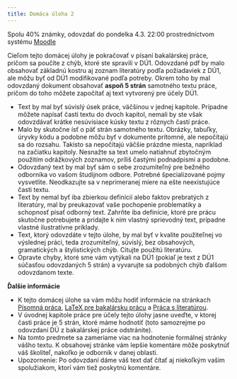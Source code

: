 ```yaml
---
title: Domáca úloha 2
---
```


Spolu 40% známky, odovzdať do pondelka 4.3. 22:00 prostredníctvom
systému [Moodle](https://moodle.uniba.sk/mod/workshop/view.php?id=103693)

Cieľom tejto domácej úlohy je pokračovať v písaní bakalárskej práce, pričom sa poučíte z chýb, ktoré ste spravili v DÚ1. Odovzdané pdf by malo obsahovať základnú kostru aj zoznam literatúry podľa požiadaviek z DÚ1, ale môžu byť od DÚ1 modifikované podľa potreby. Okrem toho by mal odovzdaný dokument obsahovať **aspoň 5 strán** samotného textu práce, pričom do toho môžete započítať aj text vytvorený pre účely DÚ1. 

* Text by mal byť súvislý úsek práce, väčšinou v jednej kapitole. Prípadne môžete napísať časti textu do dvoch kapitol, nemali by ste však odovzdávať krátke nesúvisiace kúsky textu z rôznych častí práce.
* Malo by skutočne ísť o päť strán samotného textu. Obrázky, tabuľky, úryvky kódu a podobne môžu byť v dokumente prítomné, ale nepočítajú sa do rozsahu. Takisto sa nepočítajú väčšie prázdne miesta, napríklad na začiatku kapitoly. Nesnažte sa text umelo natiahnuť zbytočným použitím odrážkových zoznamov, príliš častými podnadpismi a podobne.
* Odovzdaný text by mal byť sám o sebe zrozumiteľný pre bežného odborníka vo vašom študijnom odbore. Potrebné špecializované pojmy vysvetlite. Neodkazujte sa v neprimeranej miere na ešte neexistujúce časti textu.
* Text by nemal byť iba zbierkou definícií alebo faktov prebratých z literatúry, mal by preukazovať vaše pochopenie problematiky a schopnosť písať odborný text. Zahrňte iba definície, ktoré pre prácu skutočne potrebujete a pridajte k nim vlastný sprievodný text, prípadne vlastné ilustratívne príklady.
* Text, ktorý odovzdáte v tejto úlohe, by mal byť v kvalite použiteľnej vo výslednej práci, teda zrozumiteľný, súvislý, bez obsahových, gramatických a štylistických chýb. Citujte použitú literatúru.
* Opravte chyby, ktoré sme vám vytýkali na DÚ1 (pokiaľ je text z DÚ1 súčasťou odovzdaných 5 strán) a vyvarujte sa podobných chýb ďalšom odovzdanom texte.


**Ďalšie informácie**

* K tejto domácej úlohe sa vám môžu hodiť informácie na stránkach [Písomná práca](./Písomná_práca.html), [LaTeX pre bakalársku prácu](./LaTeX_pre_bakalársku_prácu.html) a [Práca s literatúrou](./Práca_s_literatúrou.html).
* V úvodnej kapitole práce pre účely tejto úlohy jasne uveďte, v ktorej časti práce je 5 strán, ktoré máme hodnotiť (toto samozrejme po odovzdaní DÚ z bakalárskej práce odstránite).
* Na tomto predmete sa zameriame viac na hodnotenie formálnej stránky vášho textu. K obsahovej stránke vám lepšie komentáre môže poskytnúť váš školiteľ, nakoľko je odborník v danej oblasti.
* Upozornenie: Po odovzdaní dáme váš text dať čítať aj niekoľkým vašim spolužiakom, ktorí vám tiež poskytnú komentáre. 

